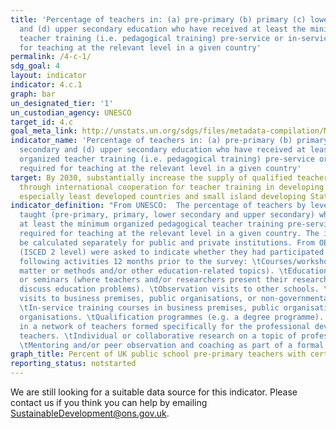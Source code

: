 ```yaml
---
title: 'Percentage of teachers in: (a) pre-primary (b) primary (c) lower secondary
  and (d) upper secondary education who have received at least the minimum organized
  teacher training (i.e. pedagogical training) pre-service or in-service required
  for teaching at the relevant level in a given country'
permalink: /4-c-1/
sdg_goal: 4
layout: indicator
indicator: 4.c.1
graph: bar
un_designated_tier: '1'
un_custodian_agency: UNESCO
target_id: 4.c
goal_meta_link: http://unstats.un.org/sdgs/files/metadata-compilation/Metadata-Goal-4.pdf
indicator_name: 'Percentage of teachers in: (a) pre-primary (b) primary (c) lower
  secondary and (d) upper secondary education who have received at least the minimum
  organized teacher training (i.e. pedagogical training) pre-service or in-service
  required for teaching at the relevant level in a given country'
target: By 2030, substantially increase the supply of qualified teachers, including
  through international cooperation for teacher training in developing countries,
  especially least developed countries and small island developing States.
indicator_definition: "From UNESCO:  The percentage of teachers by level of education
  taught (pre-primary, primary, lower secondary and upper secondary) who have received
  at least the minimum organized pedagogical teacher training pre-service and in-service
  required for teaching at the relevant level in a given country. The indicator should
  be calculated separately for public and private institutions. From OECD: Teachers
  (ISCED 2 level) were asked to indicate whether they had participated in any of the
  following activities 12 months prior to the survey: \tCourses/workshops (on subject
  matter or methods and/or other education-related topics). \tEducation conferences
  or seminars (where teachers and/or researchers present their research results and
  discuss education problems). \tObservation visits to other schools. \tObservation
  visits to business premises, public organisations, or non-governmental organisations.
  \tIn-service training courses in business premises, public organisations or non-governmental
  organisations. \tQualification programmes (e.g. a degree programme). \tParticipation
  in a network of teachers formed specifically for the professional development of
  teachers. \tIndividual or collaborative research on a topic of professional interest.
  \tMentoring and/or peer observation and coaching as part of a formal school arrangement"
graph_title: Percent of UK public school pre-primary teachers with certification
reporting_status: notstarted
---
```


We are still looking for a suitable data source for this indicator. Please contact us if you think you can help by emailing <a href="mailto:SustainableDevelopment@ons.gov.uk">SustainableDevelopment@ons.gov.uk</a>.


